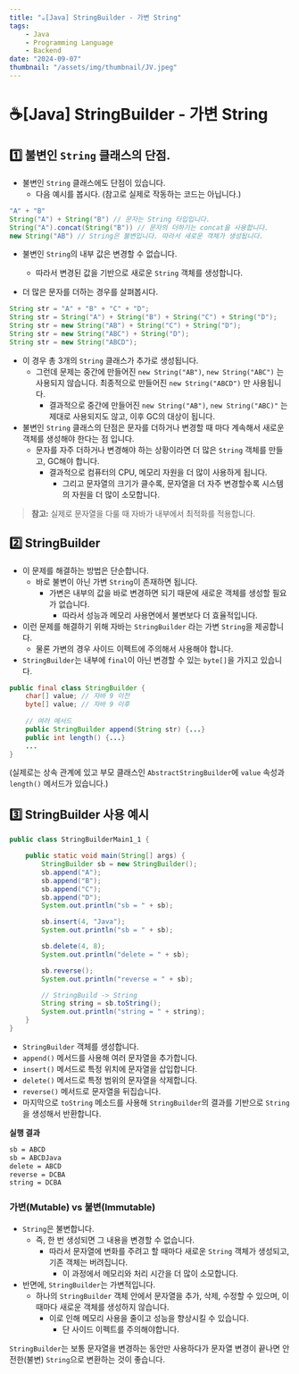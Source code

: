 ```yaml
---
title: "☕️[Java] StringBuilder - 가변 String"
tags:
    - Java
    - Programming Language
    - Backend
date: "2024-09-07"
thumbnail: "/assets/img/thumbnail/JV.jpeg"
---
```


# ☕️[Java] StringBuilder - 가변 String

## 1️⃣ 불변인 `String` 클래스의 단점.
- 불변인 `String` 클래스에도 단점이 있습니다.
    - 다음 예시를 봅시다. (참고로 실제로 작동하는 코드는 아닙니다.)

```java
"A" + "B"
String("A") + String("B") // 문자는 String 타입입니다.
String("A").concat(String("B")) // 문자의 더하기는 concat을 사용합니다.
new String("AB") // String은 불변입니다. 따라서 새로운 객체가 생성됩니다.
```

- 불변인 `String`의 내부 값은 변경할 수 없습니다.
    - 따라서 변경된 값을 기반으로 새로운 `String` 객체를 생성합니다.

- 더 많은 문자를 더하는 경우를 살펴봅시다.
```java
String str = "A" + "B" + "C" + "D";
String str = String("A") + String("B") + String("C") + String("D");
String str = new String("AB") + String("C") + String("D");
String str = new String("ABC") + String("D");
String str = new String("ABCD");
```

- 이 경우 총 3개의 `String` 클래스가 추가로 생성됩니다.
    - 그런데 문제는 중간에 만들어진 `new String("AB")`, `new String("ABC")` 는 사용되지 않습니다. 최종적으로 만들어진 `new String("ABCD")` 만 사용됩니다.
        - 결과적으로 중간에 만들어진 `new String("AB")`, `new String("ABC)"` 는 제대로 사용되지도 않고, 이후 GC의 대상이 됩니다.
- 불변인 `String` 클래스의 단점은 문자를 더하거나 변경할 때 마다 계속해서 새로운 객체를 생성해야 한다는 점 입니다.
    - 문자를 자주 더하거나 변경해야 하는 상황이라면 더 많은 `String` 객체를 만들고, GC해야 합니다.
        - 결과적으로 컴퓨터의 CPU, 메모리 자원을 더 많이 사용하게 됩니다.
            - 그리고 문자열의 크기가 클수록, 문자열을 더 자주 변경할수록 시스템의 자원을 더 많이 소모합니다.

> **참고:** 실제로 문자열을 다룰 때 자바가 내부에서 최적화를 적용합니다.

## 2️⃣ StringBuilder
- 이 문제를 해결하는 방법은 단순합니다.
    - 바로 불변이 아닌 가변 `String`이 존재하면 됩니다.
        - 가변은 내부의 값을 바로 변경하면 되기 때문에 새로운 객체를 생성할 필요가 없습니다.
            - 따라서 성능과 메모리 사용면에서 불변보다 더 효율적입니다.
- 이런 문제를 해결하기 위해 자바는 `StringBuilder` 라는 가변 `String`을 제공합니다.
    - 물론 가변의 경우 사이드 이펙트에 주의해서 사용해야 합니다.
- `StringBuilder`는 내부에 `final`이 아닌 변경할 수 있는 `byte[]`을 가지고 있습니다.
```java
public final class StringBuilder {
    char[] value; // 자바 9 이전
    byte[] value; // 자바 9 이후
    
    // 여러 메서드
    public StringBuilder append(String str) {...}
    public int length() {...}
    ...
}
```
(실제로는 상속 관계에 있고 부모 클래스인 `AbstractStringBuilder`에 `value` 속성과 `length()` 메서드가 있습니다.)

## 3️⃣ StringBuilder 사용 예시
```java
public class StringBuilderMain1_1 {

	public static void main(String[] args) {
		StringBuilder sb = new StringBuilder();
		sb.append("A");
		sb.append("B");
		sb.append("C");
		sb.append("D");
		System.out.println("sb = " + sb);

		sb.insert(4, "Java");
		System.out.println("sb = " + sb);

		sb.delete(4, 8);
		System.out.println("delete = " + sb);

		sb.reverse();
		System.out.println("reverse = " + sb);

		// StringBuild -> String
		String string = sb.toString();
		System.out.println("string = " + string);
	}
}
```
- `StringBuilder` 객체를 생성합니다.
- `append()` 메서드를 사용해 여러 문자열을 추가합니다.
- `insert()` 메서드로 특정 위치에 문자열을 삽입합니다.
- `delete()` 메서드로 특정 범위의 문자열을 삭제합니다.
- `reverse()` 메서드로 문자열을 뒤집습니다.
- 마지막으로 `toString` 메소드를 사용해 `StringBuilder`의 결과를 기반으로 `String`을 생성해서 반환합니다.

**실행 결과**
```bash
sb = ABCD
sb = ABCDJava
delete = ABCD
reverse = DCBA
string = DCBA
```

### 가변(Mutable) vs 불변(Immutable)
- `String`은 불변합니다.
    - 즉, 한 번 생성되면 그 내용을 변경할 수 없습니다.
        - 따라서 문자열에 변화를 주려고 할 때마다 새로운 `String` 객체가 생성되고, 기존 객체는 버려집니다.
            - 이 과정에서 메모리와 처리 시간을 더 많이 소모합니다.
- 반면에, `StringBuilder`는 가변적입니다.
    - 하나의 `StringBuilder` 객체 안에서 문자열을 추가, 삭제, 수정할 수 있으며, 이 때마다 새로운 객체를 생성하지 않습니다.
        - 이로 인해 메모리 사용을 줄이고 성능을 향상시킬 수 있습니다.
            - 단 사이드 이펙트를 주의해야합니다.

`StringBuilder`는 보통 문자열을 변경하는 동안만 사용하다가 문자열 변경이 끝나면 안전한(불변) `String`으로 변환하는 것이 좋습니다.
